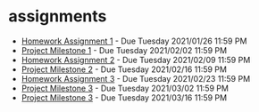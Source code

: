# assignments

- [Homework Assignment 1](HA1.md) - Due Tuesday 2021/01/26 11:59 PM
- [Project Milestone 1](PM1.md) - Due Tuesday 2021/02/02 11:59 PM
- [Homework Assignment 2](HA2.md) - Due Tuesday 2021/02/09 11:59 PM
- [Project Milestone 2](PM2.md) - Due Tuesday 2021/02/16 11:59 PM
- [Homework Assignment 3](HA3.md) - Due Tuesday 2021/02/23 11:59 PM
- [Project Milestone 3](PM3.md) - Due Tuesday 2021/03/02 11:59 PM
- [Project Milestone 3](PM4.md) - Due Tuesday 2021/03/16 11:59 PM
